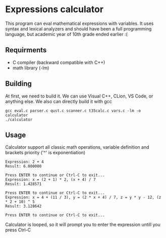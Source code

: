 # Expressions calculator
This program can eval mathematical expressions with variables. It uses syntax and lexical analyzers and should have been a full programming language, but academic year of 10th grade ended earlier :(

## Requirments
+ C compiler (backward compatible with C++)
+ math library (-lm)

## Building
At first, we need to build it. We can use Visual C++, CLion, VS Code, or anything else. We also can directly build it with gcc
```
gcc eval.c parser.c qust.c scanner.c t35calc.c vars.c -lm -o calculator
./calculator
```

## Usage
Calculator support all classic math operations, variable definition and brackets priority ('^' is exponentiation)
```
Expression: 2 + 4
Result: 6.000000

Press ENTER to continue or Ctrl-C to exit...
Expression: x = (2 + 1) * 2, (x + 4) / 7
Result: 1.428571

Press ENTER to continue or Ctrl-C to exit...
Expression: x = 4 + (11 / 3), y = (2 * x + 4) / 7, z = y * y - 12, (z * 2 + 10) ^ 5
Result: 3.128642

Press ENTER to continue or Ctrl-C to exit...
```
Calculator is looped, so it will prompt you to enter the expression untill you press Ctrl-C
